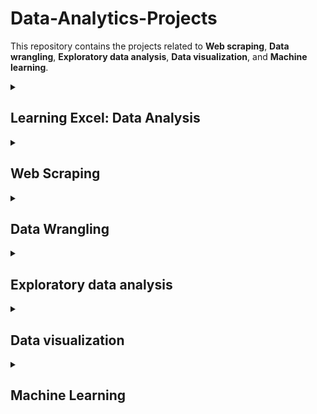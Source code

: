 # Data-Analytics-Projects


This repository contains the projects related to **Web scraping**, **Data wrangling**, **Exploratory data analysis**, **Data visualization**, and **Machine learning**. 

  <details id=1>
<summary><h2>  Learning Excel: Data Analysis </h2></summary>
  
  1. Chapter 1 [posts](https://github.com/pe1l1nl1/Data-Analytics-Projects/tree/main/Learning%20Excel%20Data%20Analysis/Chapter01)
  2. Chapter 2 [posts]()
</details>


<details id=2>
<summary><h2>  Web Scraping </h2></summary>

Scraping Dynamic Websites
  
1. Scraping Financial Times [Codes](https://github.com/pe1l1nl1/Data-Analytics-Projects/tree/main/Web%20Scraping)
1. Documentation as [Screenshots](https://github.com/pe1l1nl1/Data-Analytics-Projects/wiki)



</details>


<details id=3>
<summary><h2>  Data Wrangling </h2></summary>


  
1. My Github recent [posts](https://github.com/pe1l1nl1/pe1l1nl1/tree/main/_posts)

</details>



<details id=4>
<summary><h2>  Exploratory data analysis </h2></summary>
1. My Github recent [posts](https://github.com/pe1l1nl1/pe1l1nl1/tree/main/_posts)

</details>


<details id=5>
<summary><h2> Data visualization</h2></summary>
1. Data Visualization with D3, JSON, APIs and AJAX [Projects](https://github.com/pe1l1nl1/Data-Analytics-Projects/tree/main/DataVisualization)

</details>



<details id=6>
<summary><h2>  Machine Learning </h2></summary>
1. My Github recent [posts](https://github.com/pe1l1nl1/pe1l1nl1/tree/main/_posts)
  

</details>



